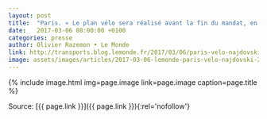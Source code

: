 ```yaml
---
layout: post
title:  "Paris. « Le plan vélo sera réalisé avant la fin du mandat, en 2020 »"
date:   2017-03-06 08:00:00 +0100
categories: presse
author: Olivier Razemon • Le Monde
link: http://transports.blog.lemonde.fr/2017/03/06/paris-velo-najdovski-2020/
image: assets/images/articles/2017-03-06-lemonde-paris-velo-najdovski-2020.jpg
---
```


{% include image.html
            img=page.image
            link=page.image
            caption=page.title
%}

Source: [{{ page.link }}]({{ page.link }}){:rel='nofollow'}
